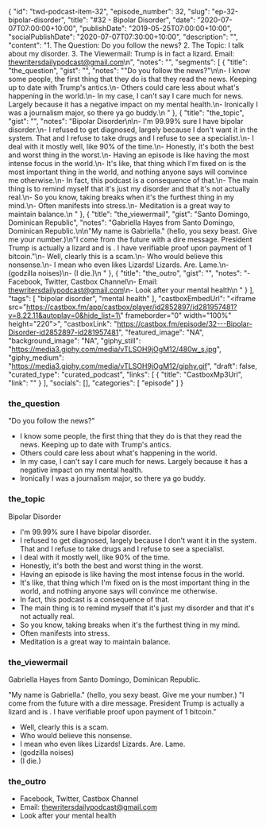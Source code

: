 {
	"id": "twd-podcast-item-32",
	"episode_number": 32,
	"slug": "ep-32-bipolar-disorder",
	"title": "#32 - Bipolar Disorder",
	"date": "2020-07-07T07:00:00+10:00",
	"publishDate": "2019-05-25T07:00:00+10:00",
	"socialPublishDate": "2020-07-07T07:30:00+10:00",
	"description": "",
	"content": "1. The Question: Do you follow the news? 2. The Topic: I talk about my disorder. 3. The Viewermail: Trump is in fact a lizard. Email: thewritersdailypodcast@gmail.com\n",
	"notes": "",
	"segments": [
		{
			"title": "the_question",
			"gist": "",
			"notes": "\"Do you follow the news?\"\n\n- I know some people, the first thing that they do is that they read the news. Keeping up to date with Trump's antics.\n- Others could care less about what's happening in the world.\n- In my case, I can't say I care much for news. Largely because it has a negative impact on my mental health.\n- Ironically I was a journalism major, so there ya go buddy.\n      "
		},
		{
			"title": "the_topic",
			"gist": "",
			"notes": "Bipolar Disorder\n\n- I'm 99.99% sure I have bipolar disorder.\n- I refused to get diagnosed, largely because I don't want it in the system. That and I refuse to take drugs and I refuse to see a specialist.\n- I deal with it mostly well, like 90% of the time.\n- Honestly, it's both the best and worst thing in the worst.\n- Having an episode is like having the most intense focus in the world.\n- It's like, that thing which I'm fixed on is the most important thing in the world, and nothing anyone says will convince me otherwise.\n- In fact, this podcast is a consequence of that.\n- The main thing is to remind myself that it's just my disorder and that it's not actually real.\n- So you know, taking breaks when it's the furthest thing in my mind.\n- Often manifests into stress.\n- Meditation is a great way to maintain balance.\n      "
		},
		{
			"title": "the_viewermail",
			"gist": "Santo Domingo, Dominican Republic",
			"notes": "Gabriella Hayes from Santo Domingo, Dominican Republic.\n\n\"My name is Gabriella.\" (hello, you sexy beast. Give me your number.)\n\"I come from the future with a dire message. President Trump is actually a lizard and is . I have verifiable proof upon payment of 1 bitcoin.\"\n- Well, clearly this is a scam.\n- Who would believe this nonsense.\n- I mean who even likes Lizards! Lizards. Are. Lame.\n- (godzilla noises)\n- (I die.)\n      "
		},
		{
			"title": "the_outro",
			"gist": "",
			"notes": "- Facebook, Twitter, Castbox Channel\n- Email: thewritersdailypodcast@gmail.com\n- Look after your mental health\n      "
		}
	],
	"tags": [
		"bipolar disorder",
		"mental health"
	],
	"castboxEmbedUrl": "<iframe src=\"https://castbox.fm/app/castbox/player/id2852897/id281957481?v=8.22.11&autoplay=0&hide_list=1\" frameborder=\"0\" width=\"100%\" height=\"220\"></iframe>",
	"castboxLink": "https://castbox.fm/episode/32---Bipolar-Disorder-id2852897-id281957481",
	"featured_image": "NA",
	"background_image": "NA",
	"giphy_still": "https://media3.giphy.com/media/vTLSOH9jOgM12/480w_s.jpg",
	"giphy_medium": "https://media3.giphy.com/media/vTLSOH9jOgM12/giphy.gif",
	"draft": false,
	"curated_type": "curated_podcast",
	"links": [
		{
			"title": "CastboxMp3Url",
			"link": ""
		}
	],
	"socials": [],
	"categories": [
		"episode"
	]
}

### the_question

"Do you follow the news?"

- I know some people, the first thing that they do is that they read the news. Keeping up to date with Trump's antics.
- Others could care less about what's happening in the world.
- In my case, I can't say I care much for news. Largely because it has a negative impact on my mental health.
- Ironically I was a journalism major, so there ya go buddy.
      
### the_topic

Bipolar Disorder

- I'm 99.99% sure I have bipolar disorder.
- I refused to get diagnosed, largely because I don't want it in the system. That and I refuse to take drugs and I refuse to see a specialist.
- I deal with it mostly well, like 90% of the time.
- Honestly, it's both the best and worst thing in the worst.
- Having an episode is like having the most intense focus in the world.
- It's like, that thing which I'm fixed on is the most important thing in the world, and nothing anyone says will convince me otherwise.
- In fact, this podcast is a consequence of that.
- The main thing is to remind myself that it's just my disorder and that it's not actually real.
- So you know, taking breaks when it's the furthest thing in my mind.
- Often manifests into stress.
- Meditation is a great way to maintain balance.
      
### the_viewermail

Gabriella Hayes from Santo Domingo, Dominican Republic.

"My name is Gabriella." (hello, you sexy beast. Give me your number.)
"I come from the future with a dire message. President Trump is actually a lizard and is . I have verifiable proof upon payment of 1 bitcoin."
- Well, clearly this is a scam.
- Who would believe this nonsense.
- I mean who even likes Lizards! Lizards. Are. Lame.
- (godzilla noises)
- (I die.)
      
### the_outro

- Facebook, Twitter, Castbox Channel
- Email: thewritersdailypodcast@gmail.com
- Look after your mental health
      
